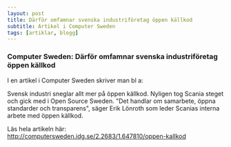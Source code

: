 ```yaml
---
layout: post
title: Därför omfamnar svenska industriföretag öppen källkod
subtitle: Artikel i Computer Sweden
tags: [artiklar, blogg]
---
```


### Computer Sweden: Därför omfamnar svenska industriföretag öppen källkod
I en artikel i Computer Sweden skriver man bl a:

Svensk industri sneglar allt mer på öppen källkod. Nyligen tog Scania steget och gick med i Open Source Sweden. "Det handlar om samarbete, öppna standarder och transparens", säger Erik Lönroth som leder Scanias interna arbete med öppen källkod.

Läs hela artikeln här: http://computersweden.idg.se/2.2683/1.647810/oppen-kallkod
